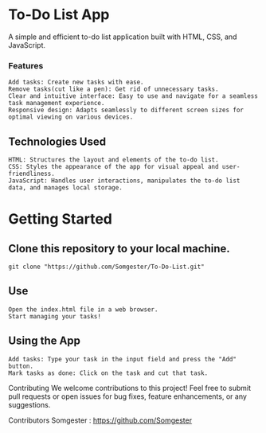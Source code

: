 
# To-Do List App

A simple and efficient to-do list application built with HTML, CSS, and JavaScript.

### Features
    Add tasks: Create new tasks with ease.
    Remove tasks(cut like a pen): Get rid of unnecessary tasks.
    Clear and intuitive interface: Easy to use and navigate for a seamless task management experience.
    Responsive design: Adapts seamlessly to different screen sizes for optimal viewing on various devices.
## Technologies Used
    HTML: Structures the layout and elements of the to-do list.
    CSS: Styles the appearance of the app for visual appeal and user-friendliness.
    JavaScript: Handles user interactions, manipulates the to-do list data, and manages local storage.
# Getting Started
  ## Clone this repository to your local machine.
    git clone "https://github.com/Somgester/To-Do-List.git"
  ## Use
    Open the index.html file in a web browser.
    Start managing your tasks!
  ## Using the App
    Add tasks: Type your task in the input field and press the "Add" button.
    Mark tasks as done: Click on the task and cut that task.
Contributing
We welcome contributions to this project! Feel free to submit pull requests or open issues for bug fixes, feature enhancements, or any suggestions.

Contributors
Somgester : https://github.com/Somgester
